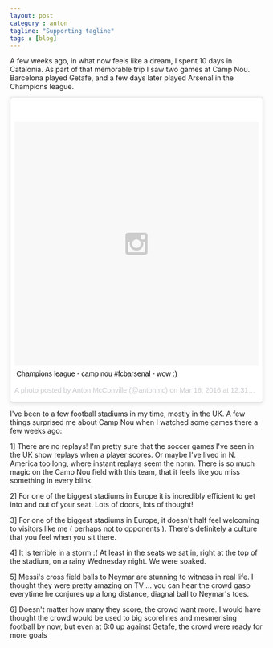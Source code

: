 ```yaml
---
layout: post
category : anton
tagline: "Supporting tagline"
tags : [blog]
---
```


A few weeks ago, in what now feels like a dream, I spent 10 days in Catalonia. As part of that memorable trip I saw two games at Camp Nou. Barcelona played Getafe, and a few days later played Arsenal in the Champions league.

<blockquote class="instagram-media" data-instgrm-captioned data-instgrm-version="6" style=" background:#FFF; border:0; border-radius:3px; box-shadow:0 0 1px 0 rgba(0,0,0,0.5),0 1px 10px 0 rgba(0,0,0,0.15); margin: 1px; max-width:658px; padding:0; width:99.375%; width:-webkit-calc(100% - 2px); width:calc(100% - 2px);"><div style="padding:8px;"> <div style=" background:#F8F8F8; line-height:0; margin-top:40px; padding:50.0% 0; text-align:center; width:100%;"> <div style=" background:url(data:image/png;base64,iVBORw0KGgoAAAANSUhEUgAAACwAAAAsCAMAAAApWqozAAAAGFBMVEUiIiI9PT0eHh4gIB4hIBkcHBwcHBwcHBydr+JQAAAACHRSTlMABA4YHyQsM5jtaMwAAADfSURBVDjL7ZVBEgMhCAQBAf//42xcNbpAqakcM0ftUmFAAIBE81IqBJdS3lS6zs3bIpB9WED3YYXFPmHRfT8sgyrCP1x8uEUxLMzNWElFOYCV6mHWWwMzdPEKHlhLw7NWJqkHc4uIZphavDzA2JPzUDsBZziNae2S6owH8xPmX8G7zzgKEOPUoYHvGz1TBCxMkd3kwNVbU0gKHkx+iZILf77IofhrY1nYFnB/lQPb79drWOyJVa/DAvg9B/rLB4cC+Nqgdz/TvBbBnr6GBReqn/nRmDgaQEej7WhonozjF+Y2I/fZou/qAAAAAElFTkSuQmCC); display:block; height:44px; margin:0 auto -44px; position:relative; top:-22px; width:44px;"></div></div> <p style=" margin:8px 0 0 0; padding:0 4px;"> <a href="https://www.instagram.com/p/BDBpZ5jBPQ4/" style=" color:#000; font-family:Arial,sans-serif; font-size:14px; font-style:normal; font-weight:normal; line-height:17px; text-decoration:none; word-wrap:break-word;" target="_blank">Champions league - camp nou #fcbarsenal - wow :)</a></p> <p style=" color:#c9c8cd; font-family:Arial,sans-serif; font-size:14px; line-height:17px; margin-bottom:0; margin-top:8px; overflow:hidden; padding:8px 0 7px; text-align:center; text-overflow:ellipsis; white-space:nowrap;">A photo posted by Anton McConville (@antonmc) on <time style=" font-family:Arial,sans-serif; font-size:14px; line-height:17px;" datetime="2016-03-16T19:31:28+00:00">Mar 16, 2016 at 12:31pm PDT</time></p></div></blockquote>
<script async defer src="//platform.instagram.com/en_US/embeds.js"></script>

I've been to a few football stadiums in my time, mostly in the UK. A few things surprised me about Camp Nou when I watched some games there a few weeks ago:

1] There are no replays! I'm pretty sure that the soccer games I've seen in the UK show replays when a player  scores. Or maybe I've lived in N. America too long, where instant replays seem the norm. There is so much magic on the Camp Nou field with this team, that it feels like you miss something in every blink.

2] For one of the biggest stadiums in Europe it is incredibly efficient to get into and out of your seat. Lots of doors, lots of thought!

3] For one of the biggest stadiums in Europe, it doesn't half feel welcoming to visitors like me ( perhaps not to opponents ). There's definitely a culture that you feel when you sit there.

4] It is terrible in a storm :( At least in the seats we sat in, right at the top of the stadium, on a rainy Wednesday night. We were soaked.

5] Messi's cross field balls to Neymar are stunning to witness in real life. I thought they were pretty amazing on TV ... you can hear the crowd gasp everytime he conjures up a long distance, diagnal ball to Neymar's toes.

6] Doesn't matter how many they score, the crowd want more. I would have thought the crowd would be used to big scorelines and mesmerising football by now, but even at 6:0 up against Getafe, the crowd were ready for more goals

